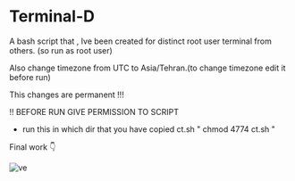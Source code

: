 # Terminal-D

A  bash script that , Ive been created for distinct root user terminal from others.  (so run as root user)

Also change timezone from UTC to  Asia/Tehran.(to change timezone edit it before run)

	
This changes are permanent !!!

!! BEFORE RUN GIVE PERMISSION TO SCRIPT


- run this in which dir that you have copied ct.sh  " chmod 4774 ct.sh "


Final work 👇


![ve](https://github.com/vexsx/Terminal-D/assets/91082495/aea51507-28f9-43ea-8098-1c3f1f95a5cf)
